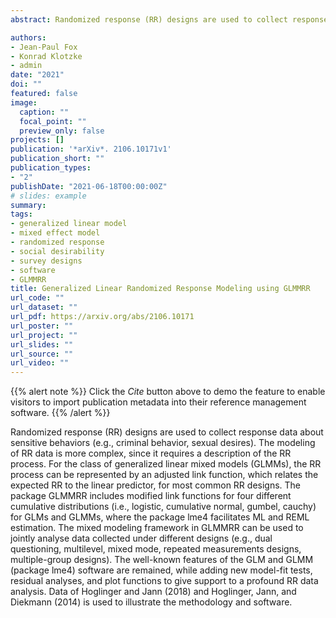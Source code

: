 ```yaml
---
abstract: Randomized response (RR) designs are used to collect response data about sensitive behaviors (e.g., criminal behavior, sexual desires). The modeling of RR data is more complex, since it requires a description of the RR process. For the class of generalized linear mixed models (GLMMs), the RR process can be represented by an adjusted link function, which relates the expected RR to the linear predictor, for most common RR designs. The package GLMMRR includes modified link functions for four different cumulative distributions (i.e., logistic, cumulative normal, gumbel, cauchy) for GLMs and GLMMs, where the package lme4 facilitates ML and REML estimation. The mixed modeling framework in GLMMRR can be used to jointly analyse data collected under different designs (e.g., dual questioning, multilevel, mixed mode, repeated measurements designs, multiple-group designs). The well-known features of the GLM and GLMM (package lme4) software are remained, while adding new model-fit tests, residual analyses, and plot functions to give support to a profound RR data analysis. 

authors:
- Jean-Paul Fox
- Konrad Klotzke
- admin
date: "2021"
doi: ""
featured: false
image:
  caption: ""
  focal_point: ""
  preview_only: false
projects: []
publication: '*arXiv*. 2106.10171v1'
publication_short: ""
publication_types:
- "2"
publishDate: "2021-06-18T00:00:00Z"
# slides: example
summary: 
tags:
- generalized linear model
- mixed effect model
- randomized response
- social desirability
- survey designs
- software
- GLMMRR
title: Generalized Linear Randomized Response Modeling using GLMMRR
url_code: ""
url_dataset: ""
url_pdf: https://arxiv.org/abs/2106.10171
url_poster: ""
url_project: ""
url_slides: ""
url_source: ""
url_video: ""
---
```


{{% alert note %}}
Click the *Cite* button above to demo the feature to enable visitors to import publication metadata into their reference management software.
{{% /alert %}}

<!--{{% alert note %}}
#Click the *Slides* button above to demo Academic's Markdown slides feature.
{{% /alert %}}-->

<!--Supplementary notes can be added here, including [code and math](https://sourcethemes.com/academic/docs/writing-markdown-latex/). -->

Randomized response (RR) designs are used to collect response data about sensitive behaviors (e.g., criminal behavior, sexual desires). The modeling of RR data is more complex, since it requires a description of the RR process. For the class of generalized linear mixed models (GLMMs), the RR process can be represented by an adjusted link function, which relates the expected RR to the linear predictor, for most common RR designs. The package GLMMRR includes modified link functions for four different cumulative distributions (i.e., logistic, cumulative normal, gumbel, cauchy) for GLMs and GLMMs, where the package lme4 facilitates ML and REML estimation. The mixed modeling framework in GLMMRR can be used to jointly analyse data collected under different designs (e.g., dual questioning, multilevel, mixed mode, repeated measurements designs, multiple-group designs). The well-known features of the GLM and GLMM (package lme4) software are remained, while adding new model-fit tests, residual analyses, and plot functions to give support to a profound RR data analysis. Data of Hoglinger and Jann (2018) and Hoglinger, Jann, and Diekmann (2014) is used
to illustrate the methodology and software.
